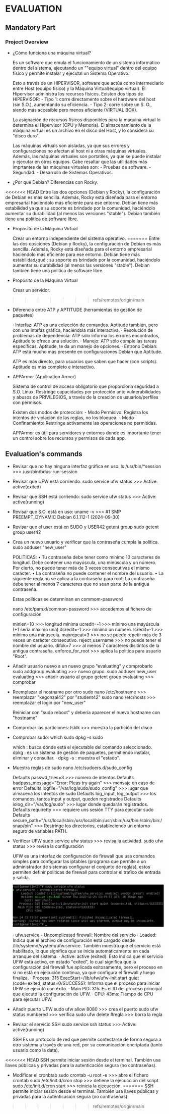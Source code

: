 # EVALUATION

## Mandatory Part

### Project Overview

- ¿Cómo funciona una máquina virtual?

  Es un software que emula el funcionamiento de un sistema informático dentro del sistema, ejecutando un ""equipo virtual" dentro del equipo físico y permite instalar y ejecutal un Sistema Operativo.

  Esto a través de un HIPERVISOR, software que actúa como intermediario entre Host (equipo físico) y la Máquina Virtual(equipo virtual). El Hipervisor administra los recursos físicos.
  Existen dos tipos de HIPERVISOR: - Tipo 1: corre directamente sobre el hardware del host (sin S.O.), aumentando su eficiencia. - Tipo 2: corre sobre un S. O., siendo más accesible pero menos eficiente (VIRTUAL BOX).

  La asignación de recursos físicos disponibles para la máquina virtual lo determina el Hipervisor (CPU y Memoria). El almacenamiento de la máquina virtual es un archivo en el disco del Host, y lo considera su "disco duro".

  Las máquinas virtuals son aisladas, ya que sus errores y configuraciones no afectan al host ni a otras máquinas virtuales. Además, las máquinas virtuales son portatiles, ya que se puede instalar y ejecutar en otros equipos. Cabe resaltar que las utilidades más imprtantes de las máquinas virtuales son: - Pruebas de software. - Seguridad. - Desarrollo de Sistemas Operativos.

- ¿Por qué Debian? Diferencias con Rocky.

<<<<<<< HEAD
    Entre las dos opciones (Debian y Rocky), la configuración de Debian es más sencilla. Además, Rocky está diseñada para el entorno empresarial haciéndolo más eficiente para ese entorno.
    Debian tiene más estabilidad ya que su soporte es brindado por la comunidad, haciéndolo aumentar su durabilidad (al menos las versiones "stable"). Debian también tiene una política de software libre.

- Propósito de la Máquina Virtual

    Crear un entorno independiente del sistema operativo.
=======
  Entre las dos opsciones (Debian y Rocky), la configuración de Debian es más sencilla. Además, Rocky está diseñada para el entorno empresarial haciéndolo más eficiente para ese entorno.
  Debian tiene más estabilidad¿qué ; su soporte es brindado por la comunidad, haciéndolo aumentar su durabilidad (al menos las versiones "stable"). Debian también tiene una política de software libre.

- Propósito de la Máquina Virtual

  Crear un servidor.
>>>>>>> refs/remotes/origin/main

- Diferencia entre ATP y APTITUDE (herramientas de gestión de paquetes)

  · Interfaz: ATP es una colección de comandos. Aptitude también, pero con una intefaz gráfica, haciéndola más interactiva.
  · Resolución de problemas de dependencia: ATP sólo informa los errores encontrados, Aptitude te ofrece una solución.
  · Manejo: ATP sólo cumple las tareas específicas. Aptitude, te da un manejo de opciones.
  · Entrono Debian: ATP está mucho más presente en configuraciones Debian que Aptitude.

  ATP es más directo, para usuarios que saben que hacer (con scripts). Aptitude es más completo e interactivo.

- APPArmor (Application Armor)

  Sistema de control de acceso obligatorio que proporciona seguridad a S.O. Linux. Restringe capacidades por protección ante vulnerabilidades y abusos de PRIVILEGIOS, a través de la creación de usuarios/perfiles con permisos.

  Existen dos modos de protección: - Modo Permisivo: Registra los intentos de violación de las reglas, no los bloquea. - Modo Confinamiento: Restringe activamente las operaciones no permitidas.

  APPArmor es útil para servidores y entornos donde es importante tener un control sobre los recursos y permisos de cada app.

## Evaluation's commands

- Revisar que no hay ninguna interfaz gráfica en uso:
  ls /usr/bin/\*session >>> /usr/bin/bdus-run-session

- Revisar que UFW está corriendo:
  sudo service ufw status >>> Active: active(exited)

- Revisar que SSH está corriendo:
  sudo service ufw status >>> Active: active(running)

- Revisar qué S.O. está en uso:
  uname -v >>> #1 SMP PREEMPT_DYNAMIC Debian 6.1.112-1 (2024-09-30)

- Revisar que el user está en SUDO y USER42
  getent group sudo
  getent group user42

- Crea un nuevo usuario y verificar que la contraseña cumpla la política.
  sudo adduser "new_user"

  POLITICAS:
  • Tu contraseña debe tener como mínimo 10 caracteres de longitud. Debe contener una mayúscula, una minúscula y un número. Por cierto, no puede tener más de 3 veces consecutivas el mismo carácter.
  • La contraseña no puede contener el nombre del usuario.
  • La siguiente regla no se aplica a la contraseña para root: La contraseña debe tener al menos 7 caracteres que no sean parte de la antigua contraseña.

  Estas políticas se determinan en commom-password

  nano /etc/pam.d/common-password >>> accedemos al fichero de configuración

  minlen=10 >>> longitud mínima
  ucredit=-1 >>> mínimo una mayúscula (+1 sería máximo una)
  dcredit=-1 >>> mínimo un número.
  lcredit=-1 >>> mínimo una minúscula.
  maxrepeat=3 >>> no se puede repetir más de 3 veces un carácter consecutivo.
  reject_username >>> no puede tener el nombre del usuario.
  difok=7 >>> al menos 7 caracteres disitintos de la antigua contraseña.
  enforce_for_root >>> aplica la política para usuario "Root".

- Añadir usuario nuevo a un nuevo grupo "evaluating" y comprobarlo
  sudo addgroup evaluating >>> nuevo grupo.
  sudo adduser new_user evaluating >>> añadir usuario al grupo
  getent group evaluating >>> comprobar

- Reemplazar el hostname por otro
  sudo nano /etc/hostname >>> reemplazar "kegonzal42" por "student42"
  sudo nano /etc/hosts >>> reemplazar el login por "new_user"

  Reiniciar con "sudo reboot" y debería aparecer el nuevo hostname con "hostname"

- Comprobar las particiones:
  lsblk >>> muestra la partición del disco

- Comprobar sudo:
  which sudo
  dpkg -s sudo

  which : busca dónde está el ejecutable del comando seleccionado.
  dpkg : es un sistema de gestión de paquetes, permitiendo instalar, eliminar y consultar.
  · dpkg -s : muestra el "estado".

- Muestra reglas de sudo
  nano /etc/sudoers.d/sudo_config

  Defaults passwd_tries=3 >>> número de intentos
  Defaults badpass_message="Error: Pleas try again" >>> mensaje en caso de error
  Defaults logfile="/var/log/sudo/sudo_config" >>> lugar que almacena los intentos de sudo
  Defaults log_input, log_output >>> los comandos, tantos input y output, queden registrados
  Defaults iolog_dir="/var/log/sudo" >>> lugar donde quedarán registrados.
  Defaults requiretty >>> requiere uns sesión TTY para ejecutar sudo
  Defaults secure_path="/usr/local/sbin:/usr/local/bin:/usr/sbin:/usr/bin:/sbin:/bin:/snap/bin" >>> Restringe los directorios, estableciendo un entorno seguro de variables PATH.

- Verificar UFW
  sudo service ufw status >>> revisa la actividad.
  sudo ufw status >>> revisa la configuración

  UFW es una interfaz de configuración de firewall que usa comandos simples para configurar las iptables (programa que permite a un administrador de sistemas configurar el conjunto de reglas), estos permiten definir políticas de firewall para controlar el trafico de entrada y salida.

  ![alt text](image.png)

  · ufw.service - Uncomplicated firewall: Nombre del servicio
  · Loaded: Indica que el archivo de configuración está cargado desde /lib/systemd/system/ufw.service. También muestra que el servicio está habilitado, lo que significa que se inicia automáticamente en cada arranque del sistema.
  · Active: active (exited): Esto indica que el servicio UFW está activo, en estado "exited", lo cual significa que la configuración del firewall fue aplicada exitosamente, pero el proceso en sí no está en ejecución continua, ya que configura el firewall y luego finaliza.
  · Process: 315 ExecStart=/lib/ufw/ufw-init start quiet (code=exited, status=0/SUCCESS): Informa que el proceso para iniciar UFW se ejecutó con éxito.
  · Main PID: 315: Es el ID del proceso principal que ejecutó la configuración de UFW.
  · CPU: 43ms: Tiempo de CPU para ejecutar UFW.

- Añadir puerto UFW
  sudo ufw allow 8080 >>> crea el puerto
  sudo ufw status numbered >>> verifica
  sudo ufw delete #regla >>> borra la regla

- Revisar el servicio SSH
  sudo service ssh status >>> Active: active(running)

  SSH Es un protocolo de red que permite contectarse de forma segura a otro sistema a través de una red, por su comunicación encriptada (tanto usuario como la data).

<<<<<<< HEAD
    SSH permite iniciar sesión desde el terminal. También usa llaves públicas y privadas para la autenticación segura (no contraseñas).
- Modificar el cronbtab
        sudo crontab -u root -e         >>>         abre el fichero crontab
        sudo /etc/init.d/cron stop      >>>         detiene la ejecucción del script
        sudo /etc/init.d/cron start     >>>         reinicia la ejecucción.
=======
  SSH permite iniciar sesión desde el terminal. También usa llaves públicas y privadas para la autenticación segura (no contraseñas).
>>>>>>> refs/remotes/origin/main
